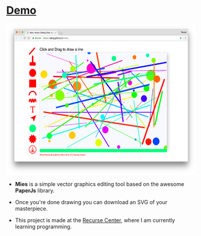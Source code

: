 # [Demo](https://tamg.github.io/mies/)

<img src="/src/img/Mies.png" alt="alt text" width="600" height="400">

* **Mies** is a simple vector graphics editing tool based on the awesome **PaperJs** library.
* Once you're done drawing you can download an SVG of your masterpiece.

* This project is made at the [Recurse Center](https://www.recurse.com/), where I am currently learning programming.
